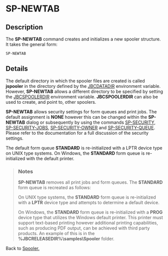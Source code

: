# SP-NEWTAB

<PageHeader />

## Description

The **SP-NEWTAB** command creates and initializes a new spooler structure. It takes the general form:

```
SP-NEWTAB
```

## Details

The default directory in which the spooler files are created is called **jspooler** in the directory defined by the [JBCDATADIR](../../environment-variables/jbcdatadir/README.md) environment variable. However, **SP-NEWTAB** allows a different directory to be specified by setting the [JBCSPOOLERDIR](../../environment-variables/jbcspoolerdir/README.md) environment variable. **JBCSPOOLERDIR** can also be used to create, and point to, other spoolers.

**SP-NEWTAB** allows security settings for form queues and print jobs. The default assignment is **NONE** however this can be changed within the **SP-NEWTAB** dialog or subsequently by using the commands [SP-SECURITY](./../sp-security), [SP-SECURITY-JOBS](./../sp-security-jobs), [SP-SECURITY-OWNER](./../sp-security-owner) and [SP-SECURITY-QUEUE](./../sp-security-queue). Please refer to the documentation for a full discussion of the security settings.

The default form queue **STANDARD** is re-initialized with a LPTR device type on UNIX type systems. On Windows, the **STANDARD** form queue is re-initialized with the default printer.

> ### Notes
>
> **SP-NEWTAB** removes all print jobs and form queues. The **STANDARD** form queue is recreated as follows:
>
> On UNIX type systems, the **STANDARD** form queue is re-initialized with a **LPTR** device type and attempts to determine a default device.
>
> On Windows, the **STANDARD** form queue is re-initialized with a **PROG** device type that utilizes the Windows default printer. This printer must support text-based printing however additional printing capabilities, such as producing PDF output, can be achieved with third party products. An example of this is in the **%JBCRELEASEDIR%\samples\Spooler** folder. 

Back to [Spooler.](./../jbase-spooler)
  
<PageFooter />

